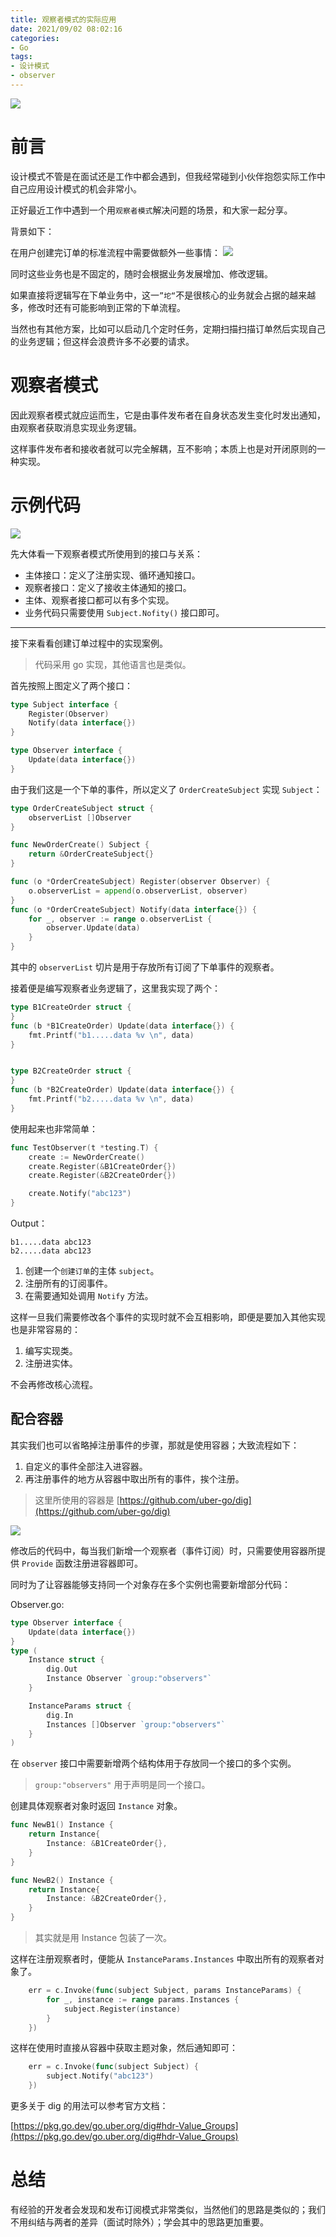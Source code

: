 ```yaml
---
title: 观察者模式的实际应用
date: 2021/09/02 08:02:16 
categories: 
- Go
tags: 
- 设计模式
- observer
---
```


![](https://tva1.sinaimg.cn/large/008i3skNly1gtzamux9jcj61c00u0dpn02.jpg)

# 前言

设计模式不管是在面试还是工作中都会遇到，但我经常碰到小伙伴抱怨实际工作中自己应用设计模式的机会非常小。

正好最近工作中遇到一个用`观察者模式`解决问题的场景，和大家一起分享。

<!--more-->

背景如下：

在用户创建完订单的标准流程中需要做额外一些事情：
![](https://tva1.sinaimg.cn/large/008i3skNly1gu3e9roxqxj60bg057jrb02.jpg)


同时这些业务也是不固定的，随时会根据业务发展增加、修改逻辑。

如果直接将逻辑写在下单业务中，这一`”坨“`不是很核心的业务就会占据的越来越多，修改时还有可能影响到正常的下单流程。

当然也有其他方案，比如可以启动几个定时任务，定期扫描扫描订单然后实现自己的业务逻辑；但这样会浪费许多不必要的请求。

# 观察者模式

因此观察者模式就应运而生，它是由事件发布者在自身状态发生变化时发出通知，由观察者获取消息实现业务逻辑。

这样事件发布者和接收者就可以完全解耦，互不影响；本质上也是对开闭原则的一种实现。

# 示例代码

![](https://tva1.sinaimg.cn/large/008i3skNly1gu5y63kqrkj613u0tamzh02.jpg)

先大体看一下观察者模式所使用到的接口与关系：

- 主体接口：定义了注册实现、循环通知接口。
- 观察者接口：定义了接收主体通知的接口。
- 主体、观察者接口都可以有多个实现。
- 业务代码只需要使用 `Subject.Nofity()` 接口即可。


---
接下来看看创建订单过程中的实现案例。

> 代码采用 go 实现，其他语言也是类似。

首先按照上图定义了两个接口：

```go
type Subject interface {
	Register(Observer)
	Notify(data interface{})
}

type Observer interface {
	Update(data interface{})
}
```

由于我们这是一个下单的事件，所以定义了 `OrderCreateSubject` 实现 `Subject`：

```go
type OrderCreateSubject struct {
	observerList []Observer
}

func NewOrderCreate() Subject {
	return &OrderCreateSubject{}
}

func (o *OrderCreateSubject) Register(observer Observer) {
	o.observerList = append(o.observerList, observer)
}
func (o *OrderCreateSubject) Notify(data interface{}) {
	for _, observer := range o.observerList {
		observer.Update(data)
	}
}
```

其中的 `observerList` 切片是用于存放所有订阅了下单事件的观察者。

接着便是编写观察者业务逻辑了，这里我实现了两个：

```go
type B1CreateOrder struct {
}
func (b *B1CreateOrder) Update(data interface{}) {
	fmt.Printf("b1.....data %v \n", data)
}


type B2CreateOrder struct {
}
func (b *B2CreateOrder) Update(data interface{}) {
	fmt.Printf("b2.....data %v \n", data)
}
```

使用起来也非常简单：

```go
func TestObserver(t *testing.T) {
	create := NewOrderCreate()
	create.Register(&B1CreateOrder{})
	create.Register(&B2CreateOrder{})

	create.Notify("abc123")
}
```

Output：
```
b1.....data abc123 
b2.....data abc123 
```

1. 创建一个`创建订单`的主体 `subject`。
2. 注册所有的订阅事件。
3. 在需要通知处调用 `Notify` 方法。

这样一旦我们需要修改各个事件的实现时就不会互相影响，即便是要加入其他实现也是非常容易的：

1. 编写实现类。
2. 注册进实体。

不会再修改核心流程。


## 配合容器

其实我们也可以省略掉注册事件的步骤，那就是使用容器；大致流程如下：

1. 自定义的事件全部注入进容器。
2. 再注册事件的地方从容器中取出所有的事件，挨个注册。

> 这里所使用的容器是 [https://github.com/uber-go/dig](https://github.com/uber-go/dig)

![](https://tva1.sinaimg.cn/large/008i3skNly1gu609u0i3kj613o0tejvx02.jpg)

修改后的代码中，每当我们新增一个观察者（事件订阅）时，只需要使用容器所提供 `Provide` 函数注册进容器即可。


同时为了让容器能够支持同一个对象存在多个实例也需要新增部分代码：

Observer.go:

```go
type Observer interface {
	Update(data interface{})
}
type (
	Instance struct {
		dig.Out
		Instance Observer `group:"observers"`
	}

	InstanceParams struct {
		dig.In
		Instances []Observer `group:"observers"`
	}
)
```

在 `observer` 接口中需要新增两个结构体用于存放同一个接口的多个实例。

>  `group:"observers"` 用于声明是同一个接口。

创建具体观察者对象时返回 `Instance` 对象。

```go
func NewB1() Instance {
	return Instance{
		Instance: &B1CreateOrder{},
	}
}

func NewB2() Instance {
	return Instance{
		Instance: &B2CreateOrder{},
	}
}
```

> 其实就是用 Instance 包装了一次。

这样在注册观察者时，便能从 `InstanceParams.Instances` 中取出所有的观察者对象了。

```go
	err = c.Invoke(func(subject Subject, params InstanceParams) {
		for _, instance := range params.Instances {
			subject.Register(instance)
		}
	})
```



这样在使用时直接从容器中获取主题对象，然后通知即可：

```go
	err = c.Invoke(func(subject Subject) {
		subject.Notify("abc123")
	})
```

更多关于 dig 的用法可以参考官方文档：

[https://pkg.go.dev/go.uber.org/dig#hdr-Value_Groups](https://pkg.go.dev/go.uber.org/dig#hdr-Value_Groups)

# 总结

有经验的开发者会发现和发布订阅模式非常类似，当然他们的思路是类似的；我们不用纠结与两者的差异（面试时除外）；学会其中的思路更加重要。



